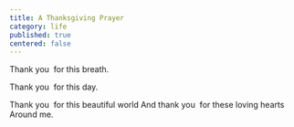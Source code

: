 ```yaml
---
title: A Thanksgiving Prayer
category: life
published: true
centered: false
---
```


Thank you 
for this breath.

Thank you 
for this day.

Thank you 
for this beautiful world
And thank you 
for these loving hearts
Around me.
